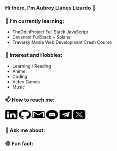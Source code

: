 ### Hi there, I'm Aubrey Llanes Lizardo 👋

### 🌱 I’m currently learning:

- TheOdinProject Full Stack JavaScript
- Devsnest FullStack + Solana
- Traversy Media Web Development Crash Course

### 📖 Interest and Hobbies:

- Learning / Reading
- Anime
- Coding
- Video Games
- Music

### 📫 How to reach me:

<a href="https://www.linkedin.com/in/aubrey-lizardo-637013279" target="_blank"><img src="img/linkedin.svg" alt="Br3y" height="30" width="40"></a>
<a href="https://github.com/Br3y" target="_blank"><img src="img/github.svg" alt="Br3y" height="30" width="40"></a>
<a href="https://mailto:lizardoaubrey.software@gmail.com" target="_blank"><img src="img/gmail.svg" alt="Br3y" height="30" width="40"></a>
<a href="https://discord.com/users/1032701226271391805" target="_blank"><img src="img/discord.svg" alt="Br3y" height="30" width="40"></a>
<a href="https://t.me/brey33" target="_blank"><img src="img/telegram.svg" alt="Br3y" height="30" width="40"></a>
<a href="https://twitter.com/Obr3y_" target="_blank"><img src="img/twitter-x.svg" alt="Br3y" height="30" width="40"></a>

### 💬 Ask me about:

### 😄 Fun fact:
